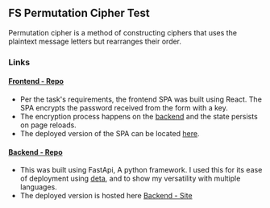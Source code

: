 ## FS Permutation Cipher Test

Permutation cipher is a method of constructing ciphers that uses the plaintext message letters but rearranges their order.

### Links

#### [Frontend - Repo](https://github.com/ZyroGatsby/search-smartly)

- Per the task's requirements, the frontend SPA was built using React. The SPA encrypts the password received from the form with a key.
- The encryption process happens on the [backend](https://github.com/ZyroGatsby/premutation-cipher-python) and the state persists on page reloads.
- The deployed version of the SPA can be located [here](https://search-smartly-ma3u143xd-zyrogatsby.vercel.app/).

#### [Backend - Repo](https://github.com/ZyroGatsby/premutation-cipher-python)

- This was built using FastApi, A python framework. I used this for its ease of deployment using [deta](https://www.deta.sh/), and to show my versatility with multiple languages.
- The deployed version is hosted here [Backend - Site](https://q6ihcl.deta.dev/)
